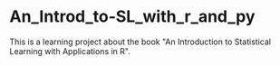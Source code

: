 # An_Introd_to-SL_with_r_and_py
This is a learning project about the book "An Introduction to Statistical Learning with Applications in R". 
